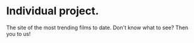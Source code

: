 # Individual project.
The site of the most trending films to date.
Don't know what to see? Then you to us!

